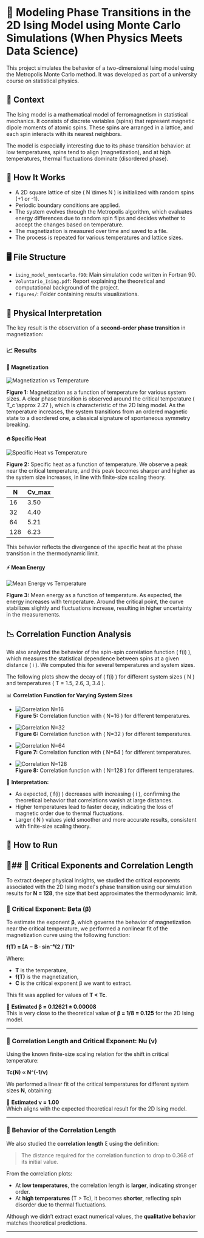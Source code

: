 # 🧊 Modeling Phase Transitions in the 2D Ising Model using Monte Carlo Simulations  (When Physics Meets Data Science)
This project simulates the behavior of a two-dimensional Ising model using the Metropolis Monte Carlo method. It was developed as part of a university course on statistical physics.

## 🧠 Context

The Ising model is a mathematical model of ferromagnetism in statistical mechanics. It consists of discrete variables (spins) that represent magnetic dipole moments of atomic spins. These spins are arranged in a lattice, and each spin interacts with its nearest neighbors.

The model is especially interesting due to its phase transition behavior: at low temperatures, spins tend to align (magnetization), and at high temperatures, thermal fluctuations dominate (disordered phase).

## 🧮 How It Works

- A 2D square lattice of size \( N \times N \) is initialized with random spins (+1 or -1).
- Periodic boundary conditions are applied.
- The system evolves through the Metropolis algorithm, which evaluates energy differences due to random spin flips and decides whether to accept the changes based on temperature.
- The magnetization is measured over time and saved to a file.
- The process is repeated for various temperatures and lattice sizes.

## 🖥️ File Structure

- `ising_model_montecarlo.f90`: Main simulation code written in Fortran 90.
- `Voluntario_Ising.pdf`: Report explaining the theoretical and computational background of the project.
- `figures/`: Folder containing results visualizations.

## 🔬 Physical Interpretation

The key result is the observation of a **second-order phase transition** in magnetization:

### 📈 Results

#### 🧲 Magnetization

![Magnetization vs Temperature](./figures/magnetization_vs_temperature.jpeg)

**Figure 1:** Magnetization as a function of temperature for various system sizes. A clear phase transition is observed around the critical temperature \( T_c \approx 2.27 \), which is characteristic of the 2D Ising model. As the temperature increases, the system transitions from an ordered magnetic state to a disordered one, a classical signature of spontaneous symmetry breaking.

#### 🔥 Specific Heat

![Specific Heat vs Temperature](./figures/specific_heat_vs_temperature.jpeg)

**Figure 2:** Specific heat as a function of temperature. We observe a peak near the critical temperature, and this peak becomes sharper and higher as the system size increases, in line with finite-size scaling theory.

| N   | Cv_max |
|-----|--------|
| 16  | 3.50   |
| 32  | 4.40   |
| 64  | 5.21   |
| 128 | 6.23   |

This behavior reflects the divergence of the specific heat at the phase transition in the thermodynamic limit.

#### ⚡ Mean Energy

![Mean Energy vs Temperature](./figures/mean_energy_vs_temperature.jpeg)

**Figure 3:** Mean energy as a function of temperature. As expected, the energy increases with temperature. Around the critical point, the curve stabilizes slightly and fluctuations increase, resulting in higher uncertainty in the measurements.

## 📉 Correlation Function Analysis

We also analyzed the behavior of the spin-spin correlation function \( f(i) \), which measures the statistical dependence between spins at a given distance \( i \). We computed this for several temperatures and system sizes.

The following plots show the decay of \( f(i) \) for different system sizes \( N \) and temperatures \( T = 1.5, 2.6, 3, 3.4 \).

📊 **Correlation Function for Varying System Sizes**

- ![Correlation N=16](./figures/correlation_N16.jpeg)  
  **Figure 5:** Correlation function with \( N=16 \) for different temperatures.

- ![Correlation N=32](./figures/correlation_N32.jpeg)  
  **Figure 6:** Correlation function with \( N=32 \) for different temperatures.

- ![Correlation N=64](./figures/correlation_N64.jpeg)  
  **Figure 7:** Correlation function with \( N=64 \) for different temperatures.

- ![Correlation N=128](./figures/correlation_N128.jpeg)  
  **Figure 8:** Correlation function with \( N=128 \) for different temperatures.

📌 **Interpretation:**

- As expected, \( f(i) \) decreases with increasing \( i \), confirming the theoretical behavior that correlations vanish at large distances.
- Higher temperatures lead to faster decay, indicating the loss of magnetic order due to thermal fluctuations.
- Larger \( N \) values yield smoother and more accurate results, consistent with finite-size scaling theory.
## 🚀 How to Run

## 📐## 📐 Critical Exponents and Correlation Length

To extract deeper physical insights, we studied the critical exponents associated with the 2D Ising model's phase transition using our simulation results for **N = 128**, the size that best approximates the thermodynamic limit.

### 🔢 Critical Exponent: Beta (β)

To estimate the exponent **β**, which governs the behavior of magnetization near the critical temperature, we performed a nonlinear fit of the magnetization curve using the following function:

**f(T) = [A − B · sin⁻⁴(2 / T)]ᶜ**

Where:
- **T** is the temperature,
- **f(T)** is the magnetization,
- **C** is the critical exponent β we want to extract.

This fit was applied for values of **T < Tc**.

📌 **Estimated β = 0.12621 ± 0.00008**  
This is very close to the theoretical value of **β = 1/8 = 0.125** for the 2D Ising model.

---

### 🧭 Correlation Length and Critical Exponent: Nu (ν)

Using the known finite-size scaling relation for the shift in critical temperature:

**Tc(N) ∝ N^(-1/ν)**

We performed a linear fit of the critical temperatures for different system sizes **N**, obtaining:

📌 **Estimated ν = 1.00**  
Which aligns with the expected theoretical result for the 2D Ising model.

---

### 🧲 Behavior of the Correlation Length

We also studied the **correlation length** ξ using the definition:  
> The distance required for the correlation function to drop to 0.368 of its initial value.

From the correlation plots:

- At **low temperatures**, the correlation length is **larger**, indicating stronger order.
- At **high temperatures** (T > Tc), it becomes **shorter**, reflecting spin disorder due to thermal fluctuations.

Although we didn’t extract exact numerical values, the **qualitative behavior** matches theoretical predictions.

---
